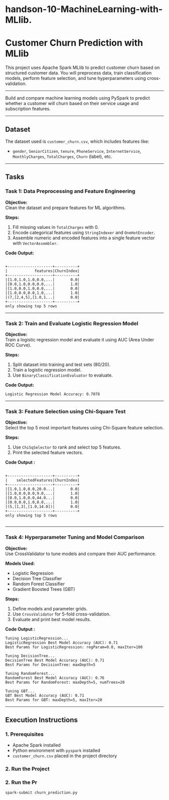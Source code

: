 # handson-10-MachineLearning-with-MLlib.

#  Customer Churn Prediction with MLlib

This project uses Apache Spark MLlib to predict customer churn based on structured customer data. You will preprocess data, train classification models, perform feature selection, and tune hyperparameters using cross-validation.

---



Build and compare machine learning models using PySpark to predict whether a customer will churn based on their service usage and subscription features.

---

##  Dataset

The dataset used is `customer_churn.csv`, which includes features like:

- `gender`, `SeniorCitizen`, `tenure`, `PhoneService`, `InternetService`, `MonthlyCharges`, `TotalCharges`, `Churn` (label), etc.

---

##  Tasks

### Task 1: Data Preprocessing and Feature Engineering

**Objective:**  
Clean the dataset and prepare features for ML algorithms.

**Steps:**
1. Fill missing values in `TotalCharges` with 0.
2. Encode categorical features using `StringIndexer` and `OneHotEncoder`.
3. Assemble numeric and encoded features into a single feature vector with `VectorAssembler`.

**Code Output:**

```

+--------------------+----------+
|            features|ChurnIndex|
+--------------------+----------+
|[1.0,1.0,1.0,0.0,...|       0.0|
|[0.0,1.0,0.0,0.0,...|       1.0|
|[1.0,0.0,1.0,0.0,...|       0.0|
|[1.0,0.0,0.0,1.0,...|       1.0|
|(7,[2,4,5],[1.0,1...|       0.0|
+--------------------+----------+
only showing top 5 rows

```
---

### Task 2: Train and Evaluate Logistic Regression Model

**Objective:**  
Train a logistic regression model and evaluate it using AUC (Area Under ROC Curve).

**Steps:**
1. Split dataset into training and test sets (80/20).
2. Train a logistic regression model.
3. Use `BinaryClassificationEvaluator` to evaluate.

**Code Output:**
```
Logistic Regression Model Accuracy: 0.7078
```

---

###  Task 3: Feature Selection using Chi-Square Test

**Objective:**  
Select the top 5 most important features using Chi-Square feature selection.

**Steps:**
1. Use `ChiSqSelector` to rank and select top 5 features.
2. Print the selected feature vectors.

**Code Output :**
```

+--------------------+----------+
|    selectedFeatures|ChurnIndex|
+--------------------+----------+
|[1.0,1.0,0.0,20.0...|       0.0|
|[1.0,0.0,0.0,9.0,...|       1.0|
|[0.0,1.0,0.0,44.0...|       0.0|
|[0.0,0.0,1.0,8.0,...|       1.0|
|(5,[1,3],[1.0,14.0])|       0.0|
+--------------------+----------+
only showing top 5 rows


```

---

### Task 4: Hyperparameter Tuning and Model Comparison

**Objective:**  
Use CrossValidator to tune models and compare their AUC performance.

**Models Used:**
- Logistic Regression
- Decision Tree Classifier
- Random Forest Classifier
- Gradient Boosted Trees (GBT)

**Steps:**
1. Define models and parameter grids.
2. Use `CrossValidator` for 5-fold cross-validation.
3. Evaluate and print best model results.

**Code Output :**
```
Tuning LogisticRegression...
LogisticRegression Best Model Accuracy (AUC): 0.71
Best Params for LogisticRegression: regParam=0.0, maxIter=100

Tuning DecisionTree...
DecisionTree Best Model Accuracy (AUC): 0.71
Best Params for DecisionTree: maxDepth=5

Tuning RandomForest...
RandomForest Best Model Accuracy (AUC): 0.76
Best Params for RandomForest: maxDepth=5, numTrees=20

Tuning GBT...
GBT Best Model Accuracy (AUC): 0.71
Best Params for GBT: maxDepth=5, maxIter=20

```
---

##  Execution Instructions

### 1. Prerequisites

- Apache Spark installed
- Python environment with `pyspark` installed
- `customer_churn.csv` placed in the project directory

### 2. Run the Project

### 2. Run the Pr

```bash
spark-submit churn_prediction.py
```

